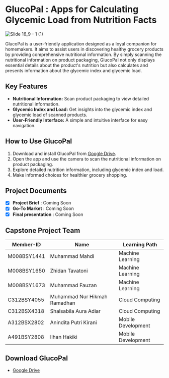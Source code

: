 # GlucoPal : Apps for Calculating Glycemic Load from Nutrition Facts
![Slide 16_9 - 1 (1)](https://github.com/GlucoPal/.github/assets/87638112/12bb089e-9757-4fc3-a3eb-bf1b88dc46a1)

GlucoPal is a user-friendly application designed as a loyal companion for homemakers. It aims to assist users in discovering healthy grocery products by providing comprehensive nutritional information. By simply scanning the nutritional information on product packaging, GlucoPal not only displays essential details about the product's nutrition but also calculates and presents information about the glycemic index and glycemic load.

## Key Features
- **Nutritional Information:** Scan product packaging to view detailed nutritional information.
- **Glycemic Index and Load:** Get insights into the glycemic index and glycemic load of scanned products.
- **User-Friendly Interface:** A simple and intuitive interface for easy navigation.

## How to Use GlucoPal
1. Download and install GlucoPal from [Google Drive](https://drive.google.com/drive/folders/1JSvrR6nunxAj6SnP4xwPkXYwQnhS90E2?usp=sharing).
2. Open the app and use the camera to scan the nutritional information on product packaging.
3. Explore detailed nutrition information, including glycemic index and load.
4. Make informed choices for healthier grocery shopping.

## Project Documents
- [x] **Project Brief** : Coming Soon
- [x] **Go-To Market** : Coming Soon
- [x] **Final presentation** : Coming Soon

## Capstone Project Team
| Member-ID | Name  | Learning Path |
| ------ | ------ | ------ | 
| M008BSY1441 | Muhammad Mahdi | Machine Learning |
| M008BSY1650 | Zhidan Tavatoni | Machine Learning |
| M008BSY1673 | Muhammad Fauzan | Machine Learning |
| C312BSY4055 | Muhammad Nur Hikmah Ramadhan | Cloud Computing |
| C312BSX4318 | Shalsabila Aura Adiar | Cloud Computing |
| A312BSX2802 | Anindita Putri Kirani | Mobile Development |
| A491BSY2808 | Ilhan Hakiki | Mobile Development |

## Download GlucoPal
- [Google Drive](https://drive.google.com/drive/folders/1JSvrR6nunxAj6SnP4xwPkXYwQnhS90E2?usp=sharing)
